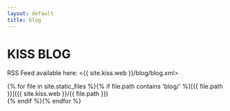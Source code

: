 ```yaml
---
layout: default
title: blog
---
```


KISS BLOG
=========

RSS Feed available here: <{{ site.kiss.web }}/blog/blog.xml>

{% for file in site.static_files %}{% if file.path contains 'blog/' %}[{{ file.path }}]({{ site.kiss.web }}/{{ file.path }})<br>{% endif %}{% endfor %}
